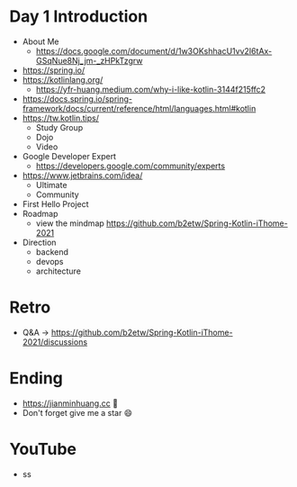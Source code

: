 # Day 1 Introduction
* About Me
  * https://docs.google.com/document/d/1w3OKshhacU1vv2I6tAx-GSqNue8Nj_jm-_zHPkTzgrw
* https://spring.io/
* https://kotlinlang.org/
  * https://yfr-huang.medium.com/why-i-like-kotlin-3144f215ffc2
* https://docs.spring.io/spring-framework/docs/current/reference/html/languages.html#kotlin
* https://tw.kotlin.tips/
  * Study Group
  * Dojo
  * Video
* Google Developer Expert
  * https://developers.google.com/community/experts
* https://www.jetbrains.com/idea/
  * Ultimate
  * Community
* First Hello Project
* Roadmap
  * view the mindmap https://github.com/b2etw/Spring-Kotlin-iThome-2021
* Direction
  * backend
  * devops
  * architecture

# Retro
* Q&A -> https://github.com/b2etw/Spring-Kotlin-iThome-2021/discussions

# Ending
* https://jianminhuang.cc 🌈
* Don't forget give me a star 😄

# YouTube
* ss
